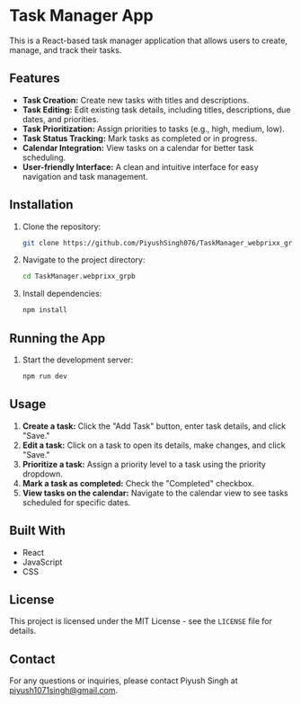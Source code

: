 
# Task Manager App

This is a React-based task manager application that allows users to create, manage, and track their tasks. 

## Features

* **Task Creation:** Create new tasks with titles and descriptions.
* **Task Editing:** Edit existing task details, including titles, descriptions, due dates, and priorities.
* **Task Prioritization:** Assign priorities to tasks (e.g., high, medium, low).
* **Task Status Tracking:** Mark tasks as completed or in progress.
* **Calendar Integration:** View tasks on a calendar for better task scheduling.
* **User-friendly Interface:** A clean and intuitive interface for easy navigation and task management.

## Installation

1. Clone the repository:
   ```bash
   git clone https://github.com/PiyushSingh076/TaskManager_webprixx_grpb.git
   ```

2. Navigate to the project directory:
   ```bash
   cd TaskManager.webprixx_grpb
   ```

3. Install dependencies:
   ```bash
   npm install
   ```

## Running the App

1. Start the development server:
   ```bash
   npm run dev
   ```

## Usage

1. **Create a task:** Click the "Add Task" button, enter task details, and click "Save."
2. **Edit a task:** Click on a task to open its details, make changes, and click "Save."
3. **Prioritize a task:** Assign a priority level to a task using the priority dropdown.
4. **Mark a task as completed:** Check the "Completed" checkbox.
5. **View tasks on the calendar:** Navigate to the calendar view to see tasks scheduled for specific dates.

## Built With

* React
* JavaScript
* CSS

## License

This project is licensed under the MIT License - see the `LICENSE` file for details.

## Contact

For any questions or inquiries, please contact Piyush Singh at piyush1071singh@gmail.com.
